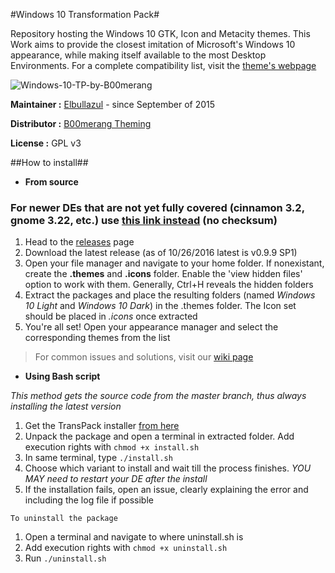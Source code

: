 #Windows 10 Transformation Pack#

Repository hosting the Windows 10 GTK, Icon and Metacity themes. This Work aims to provide the closest imitation of Microsoft's Windows 10 appearance, while making itself available to the most Desktop Environments. For a complete compatibility list, visit the [theme's webpage](http://b00merang.weebly.com/windows-10-transformation-pack.html)

![Windows-10-TP-by-B00merang](http://b00merang.weebly.com/uploads/1/6/8/1/16813022/2d76a816-3341-11e6-8a4b-67e8253851c7-orig_orig.png)

**Maintainer :** [Elbullazul](https://github.com/Elbullazul) - since September of 2015

**Distributor :** [B00merang Theming](https://github.com/B00merang-Project)

**License :** GPL v3

##How to install##

- **From source**

### For newer DEs that are not yet fully covered (cinnamon 3.2, gnome 3.22, etc.) use [this link instead](https://github.com/B00merang-Project/Windows-10/archive/testing.zip) (no checksum)

1. Head to the [releases](https://github.com/Elbullazul/Windows-10/releases) page
2. Download the latest release (as of 10/26/2016 latest is v0.9.9 SP1)
3. Open your file manager and navigate to your home folder. If nonexistant, create the **.themes** and **.icons** folder. Enable the 'view hidden files' option to work with them. Generally, Ctrl+H reveals the hidden folders
4. Extract the packages and place the resulting folders (named *Windows 10 Light* and *Windows 10 Dark*) in the .themes folder. The Icon set should be placed in *.icons* once extracted
5. You're all set! Open your appearance manager and select the corresponding themes from the list

> For common issues and solutions, visit our [wiki page](https://github.com/Elbullazul/Windows-10/wiki)

- **Using Bash script**

*This method gets the source code from the master branch, thus always installing the latest version*

1. Get the TransPack installer [from here](https://github.com/B00merang-Project/TransPack/archive/master.zip)
2. Unpack the package and open a terminal in extracted folder. Add execution rights with `chmod +x install.sh`
3. In same terminal, type `./install.sh`
4. Choose which variant to install and wait till the process finishes. *YOU MAY need to restart your DE after the install*
5. If the installation fails, open an issue, clearly explaining the error and including the log file if possible

`To uninstall the package`

1. Open a terminal and navigate to where uninstall.sh is
2. Add execution rights with `chmod +x uninstall.sh`
3. Run `./uninstall.sh`
